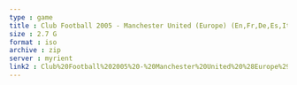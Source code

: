 ```yaml
---
type : game
title : Club Football 2005 - Manchester United (Europe) (En,Fr,De,Es,It,Nl)
size : 2.7 G
format : iso
archive : zip
server : myrient
link2 : Club%20Football%202005%20-%20Manchester%20United%20%28Europe%29%20%28En%2CFr%2CDe%2CEs%2CIt%2CNl%29
---
```

